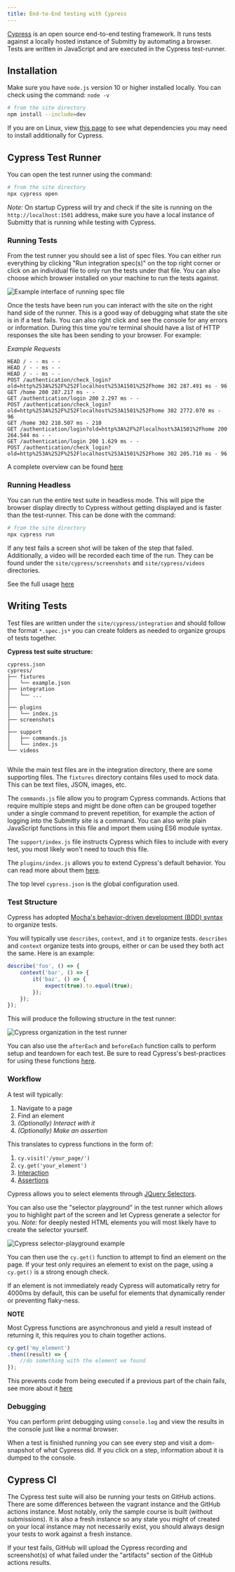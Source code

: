 ```yaml
---
title: End-to-End testing with Cypress
---
```


[Cypress](https://www.cypress.io/) is an open source end-to-end testing framework. It runs tests against 
a locally hosted instance of Submitty by automating a browser. Tests are written in JavaScript and are executed 
in the Cypress test-runner.

## Installation 

Make sure you have `node.js` version 10 or higher installed locally. You can check using the command: `node -v` 

```bash
# from the site directory
npm install --include=dev
```

If you are on Linux, view [this page](https://docs.cypress.io/guides/getting-started/installing-cypress.html#Linux) to see what dependencies you may need to install additionally for Cypress.

## Cypress Test Runner

You can open the test runner using the command:

```bash
# from the site directory
npx cypress open
```

*Note:* On startup Cypress will try and check if the site is running on the `http://localhost:1501` address, make sure you have a local instance of Submitty that is running while testing with Cypress. 

### Running Tests

From the test runner you should see a list of spec files. You can either run everything by clicking "Run integration spec(s)" on the top right corner or click on an individual file to only run the tests under that file. You can also choose which browser installed on your machine to run the tests against. 

![Example interface of running spec file](/images/test-running-interface.png) 

Once the tests have been run you can interact with the site on the right hand side of the runner. This is a good way of debugging what state the site is in if a test fails. You can also right click and see the console for any errors or information. During this time you're terminal should have a list of HTTP responses the site has been sending to your browser. For example:

*Example Requests*
```
HEAD / - - ms - -
HEAD / - - ms - -
HEAD / - - ms - -
POST /authentication/check_login?old=http%253A%252F%252Flocalhost%253A1501%252Fhome 302 287.491 ms - 96
GET /home 200 287.217 ms - -
GET /authentication/login 200 2.297 ms - -
POST /authentication/check_login?old=http%253A%252F%252Flocalhost%253A1501%252Fhome 302 2772.070 ms - 96
GET /home 302 210.507 ms - 210
GET /authentication/login?old=http%3A%2F%2Flocalhost%3A1501%2Fhome 200 264.544 ms - -
GET /authentication/login 200 1.629 ms - -
POST /authentication/check_login?old=http%253A%252F%252Flocalhost%253A1501%252Fhome 302 205.710 ms - 96
```

A complete overview can be found [here](https://docs.cypress.io/guides/core-concepts/test-runner.html#Overview)

### Running Headless

You can run the entire test suite in headless mode. This will pipe the browser display directly to Cypress without getting displayed and is faster than the test-runner. This can be done with the command:

```bash
# from the site directory
npx cypress run 
```

If any test fails a screen shot will be taken of the step that failed. Additionally, a video will be recorded each time of the run. They can be found under the `site/cypress/screenshots` and `site/cypress/videos` directories.

See the full usage [here](https://docs.cypress.io/guides/tooling/plugins-guide.html#Use-Cases)

## Writing Tests

Test files are written under the `site/cypress/integration` and should follow the format `*.spec.js*` you can
create folders as needed to organize groups of tests together.

**Cypress test suite structure:**

```
cypress.json
cypress/
├── fixtures
│   └── example.json
├── integration
│   └── ...
│
├── plugins
│   └── index.js
├── screenshots
│ 
├── support
│   ├── commands.js
│   └── index.js
└── videos
   
```

While the main test files are in the integration directory, there are some supporting files. The `fixtures` directory contains files used to mock data. This can be text files, JSON, images, etc. 

The `commands.js` file 
allow you to program Cypress commands. Actions that require multiple steps and might be done often can be grouped together under a single command to prevent repetition, for example the action of logging into the Submitty site is a command. You can also write plain JavaScript functions in this file and import them using ES6 module syntax.

The `support/index.js` file instructs Cypress which files to include with every test, you most likely won't need to touch this file. 

The `plugins/index.js` allows you to extend Cypress's default behavior. You can read more about them [here](https://docs.cypress.io/guides/tooling/plugins-guide.html#Use-Cases). 

The top level `cypress.json` is the global configuration used.

### Test Structure

Cypress has adopted [Mocha's behavior-driven development (BDD) syntax](https://docs.cypress.io/guides/references/bundled-tools.html#Mocha) to organize tests.

You will typically use `describes`, `context`, and `it` to organize tests. `describes` and `context` organize tests into groups, either or can be used they both act the same. Here is an example:

```js
describe('foo', () => {
	context('bar', () => {
		it('baz', () => {
			expect(true).to.equal(true);
		});
	});
});
```

This will produce the following structure in the test runner:

![Cypress organization in the test runner](/images/cypress-structure.png)

You can also use the `afterEach` and `beforeEach` function calls to perform setup and teardown for each test. 
Be sure to read Cypress's best-practices for using these functions [here](https://docs.cypress.io/guides/references/best-practices.html#Using-after-or-afterEach-hooks).

### Workflow 

A test will typically:

1. Navigate to a page
2. Find an element
3. *(Optionally) Interact with it*
4. *(Optionally) Make an assertion*

This translates to cypress functions in the form of:

1. `cy.visit('/your_page/')`
2. `cy.get('your_element')`
3. [Interaction](https://docs.cypress.io/guides/core-concepts/interacting-with-elements.html#Actionability)
4. [Assertions](https://docs.cypress.io/guides/references/assertions.html#Chai)

Cypress allows you to select elements through [JQuery Selectors](https://docs.cypress.io/guides/core-concepts/introduction-to-cypress.html#Cypress-is-Like-jQuery). 

You can also use the "selector playground" in the test runner which allows you to highlight part of the screen
and let Cypress generate a selector for you. *Note:* for deeply nested HTML elements you will most likely have to create the selector yourself.

![Cypress selector-playground example](/images/selector-playground.png)

You can then use the `cy.get()` function to attempt to find an element on the page. If your test only requires an element to exist on the page, using a `cy.get()` is a strong enough check. 

If an element is not immediately ready Cypress will automatically retry for 4000ms by default, this can be useful for elements that dynamically render or preventing flaky-ness.

**NOTE**

Most Cypress functions are asynchronous and yield a result instead of returning it, this requires you to chain
together actions.

```js
cy.get('my_element')
.then((result) => {
	//do something with the element we found
});
```

This prevents code from being executed if a previous part of the chain fails, see more about it [here](https://docs.cypress.io/guides/core-concepts/introduction-to-cypress.html#Commands-Are-Asynchronous)

### Debugging

You can perform print debugging using `console.log` and view the results in the console just like a normal browser.

When a test is finished running you can see every step and visit a dom-snapshot of what Cypress did. If you click on a step, information about it is dumped to the console. 


## Cypress CI

The Cypress test suite will also be running your tests on GitHub actions. There are some differences between the vagrant instance and the GitHub actions instance. Most notably, only the sample course is built (without submissions). It is also a fresh instance so any state you might of created on your local instance may not necessarily exist, you should always design your tests to work against a fresh instance.

If your test fails, GitHub will upload the Cypress recording and screenshot(s) of what failed under the "artifacts" section of the GitHub actions results.


